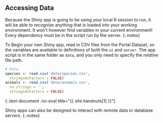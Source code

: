 ---
---

## Accessing Data

Because the Shiny app is going to be using your local R session to run, it will
be able to recognize anything that is loaded into your working environment. It
won't however find variables in your current environment! Every dependency must
be in the script run by the server.
{:.notes}

To Begin your own Shiny app, read in CSV files from the Portal Dataset, so the
variables are available to definitions of both the `ui` and `server`. The app
script is in the same folder as `data`, and you only need to specify the
_relative_ file path.



~~~r
# Data
species <- read.csv('data/species.csv',
  stringsAsFactors = FALSE)
animals <- read.csv('data/animals.csv',
  na.strings = '',
  stringsAsFactors = FALSE)
~~~
{:.text-document .no-eval title="{{ site.handouts[1] }}"}


Shiny apps can also be designed to interact with remote data or database servers.
{:.notes}
